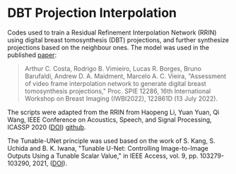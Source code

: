 # DBT Projection Interpolation

Codes used to train a Residual Refinement Interpolation Network (RRIN) using digital breast tomosynthesis (DBT) projections, and further synthesize projections based on the neighbour ones. The model was used in the published [paper](https://doi.org/10.1117/12.2625748):

> Arthur C. Costa, Rodrigo B. Vimieiro, Lucas R. Borges, Bruno Barufaldi, Andrew D. A. Maidment, Marcelo A. C. Vieira, "Assessment of video frame interpolation network to generate digital breast tomosynthesis projections," Proc. SPIE 12286, 16th International Workshop on Breast Imaging (IWBI2022), 122861D (13 July 2022).

The scripts were adapted from the RRIN from Haopeng Li, Yuan Yuan, Qi Wang, IEEE Conference on Acoustics, Speech, and Signal Processing, ICASSP 2020 ([DOI](10.1109/ICASSP40776.2020.9053987)) [github](https://github.com/HopLee6/RRIN-PyTorch).

The Tunable-UNet principle was used based on the work of S. Kang, S. Uchida and B. K. Iwana, "Tunable U-Net: Controlling Image-to-Image Outputs Using a Tunable Scalar Value," in IEEE Access, vol. 9, pp. 103279-103290, 2021, ([DOI](10.1109/ACCESS.2021.3096530)).
 
